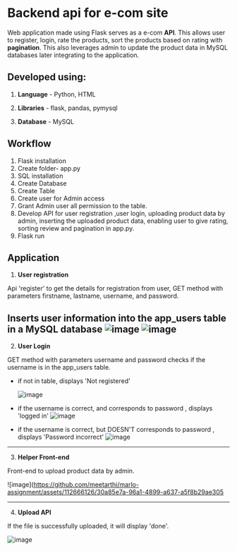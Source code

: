 # Backend api for e-com site 

Web application made using Flask serves as a e-com **API**.  This allows user to register, login, rate the products, sort the products based on rating with **pagination**. This also leverages admin to update the product data in MySQL databases later integrating to the application.  

**Developed using:**
------------
1. **Language** - Python, HTML

2. **Libraries** - flask, pandas, pymysql

3. **Database** - MySQL

**Workflow**
------------
1. Flask installation
2. Create folder- app.py
3. SQL installation
4. Create Database
5. Create Table
6. Create user for Admin access
7. Grant Admin user all permission to the table.
8. Develop API for user registration ,user login, uploading product data by admin, inserting the uploaded product data, enabling user to give rating, sorting review and pagination in app.py.
9. Flask run 

**Application**
------------
1. **User registration**
   
Api 'register' to get the details for registration from user, GET method with parameters firstname, lastname, username, and password.

Inserts user information into the app_users table in a MySQL database
![image](https://github.com/meetarthi/marlo-assignment/assets/112666126/466f6451-aaaa-4e56-98ef-91da4d91b511)
![image](https://github.com/meetarthi/marlo-assignment/assets/112666126/ab740e36-ea6f-49cd-818c-ab4dff173ca2)
------------
2. **User Login**
   
GET method with parameters username and password
checks if the username is in the app_users table.
- if not in table, displays 'Not registered'
  
  ![image](https://github.com/meetarthi/marlo-assignment/assets/112666126/4007a946-1de7-450f-bdb6-5998bbed1203)
- if the username is correct, and corresponds to password , displays 'logged in'
  ![image](https://github.com/meetarthi/marlo-assignment/assets/112666126/18409fce-093a-41ed-9ff8-cfd0514eec7f)
- if the username is correct, but DOESN'T corresponds to password , displays 'Password incorrect'
  ![image](https://github.com/meetarthi/marlo-assignment/assets/112666126/a09ed37d-fb6c-4a9f-8bea-666de5a404e5)

------------
3. **Helper Front-end**

Front-end to upload product data by admin.

![image](https://github.com/meetarthi/marlo-assignment/assets/112666126/30a85e7a-96a1-4899-a637-a5f8b29ae305

------------

4. **Upload API**

If the file is successfully uploaded, it will display 'done'.

![image](https://github.com/meetarthi/marlo-assignment/assets/112666126/793cdd75-5ff3-45b8-876d-ceb4f60fc71e)




